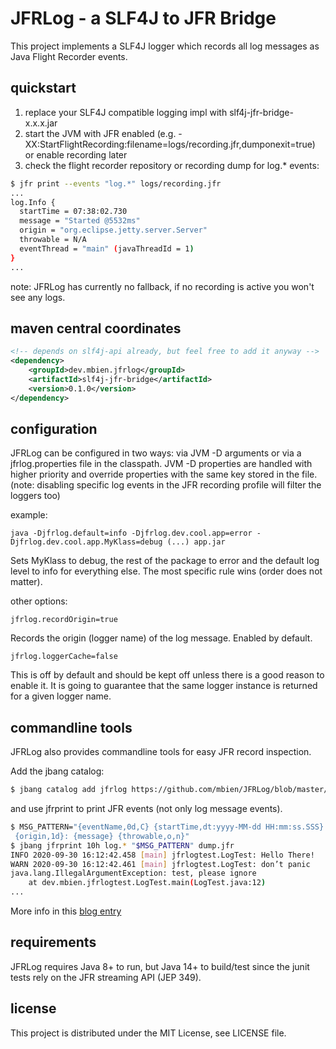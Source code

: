# JFRLog - a SLF4J to JFR Bridge
This project implements a SLF4J logger which records all log messages as Java Flight Recorder events.


## quickstart
1. replace your SLF4J compatible logging impl with slf4j-jfr-bridge-x.x.x.jar
2. start the JVM with JFR enabled (e.g. -XX:StartFlightRecording:filename=logs/recording.jfr,dumponexit=true)
   or enable recording later
3. check the flight recorder repository or recording dump for log.* events:

```bash
$ jfr print --events "log.*" logs/recording.jfr
...
log.Info {
  startTime = 07:38:02.730
  message = "Started @5532ms"
  origin = "org.eclipse.jetty.server.Server"
  throwable = N/A
  eventThread = "main" (javaThreadId = 1)
}
...
```
note: JFRLog has currently no fallback, if no recording is active you won't see any logs.

## maven central coordinates
```xml
<!-- depends on slf4j-api already, but feel free to add it anyway -->
<dependency>
    <groupId>dev.mbien.jfrlog</groupId>
    <artifactId>slf4j-jfr-bridge</artifactId>
    <version>0.1.0</version>
</dependency>
```

## configuration
JFRLog can be configured in two ways: via JVM -D arguments or via a jfrlog.properties
file in the classpath. JVM -D properties are handled with higher priority and override
properties with the same key stored in the file.
(note: disabling specific log events in the JFR recording profile will filter the loggers too)

example:
```
java -Djfrlog.default=info -Djfrlog.dev.cool.app=error -Djfrlog.dev.cool.app.MyKlass=debug (...) app.jar
```
Sets MyKlass to debug, the rest of the package to error and the default log level
to info for everything else. The most specific rule wins (order does not matter).


other options:
```
jfrlog.recordOrigin=true
```
Records the origin (logger name) of the log message. Enabled by default.

```
jfrlog.loggerCache=false
```
This is off by default and should be kept off unless there is a good reason to enable
it. It is going to guarantee that the same logger instance is returned for a given
logger name.


## commandline tools
JFRLog also provides commandline tools for easy JFR record inspection.

Add the jbang catalog:
```bash
$ jbang catalog add jfrlog https://github.com/mbien/JFRLog/blob/master/cli/jbang-catalog.json
```

and use jfrprint to print JFR events (not only log message events).
```bash
$ MSG_PATTERN="{eventName,0d,C} {startTime,dt:yyyy-MM-dd HH:mm:ss.SSS} [{eventThread.javaName}]\
 {origin,1d}: {message} {throwable,o,n}"
$ jbang jfrprint 10h log.* "$MSG_PATTERN" dump.jfr
INFO 2020-09-30 16:12:42.458 [main] jfrlogtest.LogTest: Hello There!
WARN 2020-09-30 16:12:42.461 [main] jfrlogtest.LogTest: don’t panic
java.lang.IllegalArgumentException: test, please ignore
	at dev.mbien.jfrlogtest.LogTest.main(LogTest.java:12)
...
```
More info in this [blog entry](https://mbien.dev/blog/entry/jfrlog-commandline-tools)

## requirements
JFRLog requires Java 8+ to run, but Java 14+ to build/test since the junit tests rely on the JFR
streaming API (JEP 349).

## license
This project is distributed under the MIT License, see LICENSE file.
